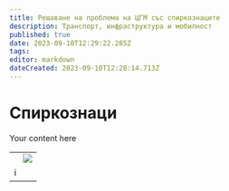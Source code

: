 ```yaml
---
title: Решаване на проблема на ЦГМ със спиркознаците
description: Транспорт, инфраструктура и мобилност
published: true
date: 2023-09-10T12:29:22.285Z
tags: 
editor: markdown
dateCreated: 2023-09-10T12:28:14.713Z
---
```


# Спиркознаци
Your content here



<div class="table-responsive"><table style="width:100%"><tr>
<td></td>
<td><img src="https://drive.google.com/uc?id=127bvGmlkRxAymz0DeSR23o5bzLS_2r12"></td></tr>
  <td colspan=2 >ℹ️ <a href=""><b></b></a></td></table></div>